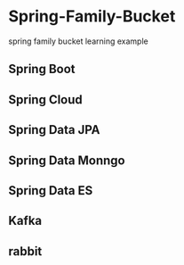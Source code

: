 # Spring-Family-Bucket
spring family bucket learning example
## Spring Boot

## Spring Cloud

## Spring Data JPA

## Spring Data Monngo

## Spring Data ES

## Kafka

## rabbit
